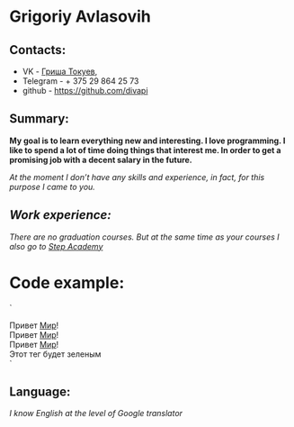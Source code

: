 # Grigoriy Avlasovih

## Contacts: 
* VK - [Гриша Токуев](https://vk.com/g.avlasovich), 
* Telegram -  + 375 29 864 25 73 
* github - https://github.com/divapi

## Summary: 

**My goal is to learn everything new and interesting. I love programming. I like to spend a lot of time doing things that interest me. In order to get a promising job with a decent salary in the future.**

_At the moment I don’t have any skills and experience, in fact, for this purpose I came to you._ 

## _Work experience:_ 
_There are no graduation courses. But at the same time as your courses I also go to [Step Academy](https://itstep.by/)_

# Code example: 

` <!DOCTYPE htmk>
<html>
	<head>
		<meta charset="UTF-8"/>
		<title>Моя первая страничка! УЛЯЛЯ</title>
		<link href="styte.css" rel="stylesheet" type="text/css">
	</head>
	<body>
	Привет <a href="https://www.youtube.com">Мир</a>!<br/>
	Привет <a id="sis" href="https://www.youtube.com">Мир</a>!<br/>
	Привет <a href="https://www.youtube.com">Мир</a>!<br/>
		<div>Этот тег будет зеленым </div>
	</body>
</html>
`


## Language: 

_I know English at the level of Google translator_ 